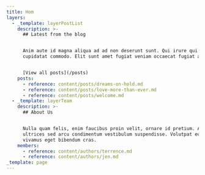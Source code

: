 ```yaml
---
title: Hom
layers:
  - _template: layerPostList
    description: >-
      ## Latest from the blog


      Anim aute id magna aliqua ad ad non deserunt sunt. Qui irure qui lorem
      cupidatat commodo. Elit sunt amet fugiat veniam occaecat fugiat aliqua.


      [View all posts](/posts)
    posts:
      - reference: content/posts/dreams-on-hold.md
      - reference: content/posts/love-more-than-ever.md
      - reference: content/posts/welcome.md
  - _template: layerTeam
    description: >-
      ## About Us


      Nulla quam felis, enim faucibus proin velit, ornare id pretium. Augue
      ultrices sed arcu condimentum vestibulum suspendisse. Volutpat eu faucibus
      vivamus eget bibendum cras.
    members:
      - reference: content/authors/terrence.md
      - reference: content/authors/jen.md
_template: page
---
```

